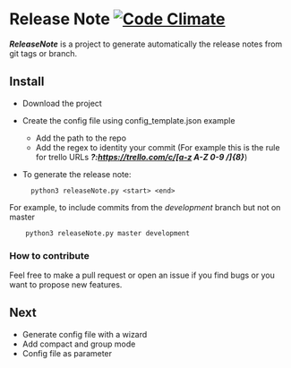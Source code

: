 # Release Note [![Code Climate](https://codeclimate.com/github/sveneruso/releasenote/badges/gpa.svg)](https://codeclimate.com/github/sveneruso/releasenote)
***ReleaseNote*** is a project to generate automatically the release notes from git tags or branch.

## Install
- Download the project
- Create the config file using config_template.json example
	- Add the path to the repo
	- Add the regex to identity your commit (For example this is the rule for trello URLs ***?:https://trello.com/c/[a-z A-Z 0-9 \/]{8}***)
- To generate the release note:

		python3 releaseNote.py <start> <end>

For example, to include commits from the _development_ branch but not on master
		
		python3 releaseNote.py master development

### How to contribute
Feel free to make a pull request or open an issue if you find bugs or you want to propose new features.

## Next
- Generate config file with a wizard
- Add compact and group mode
- Config file as parameter
